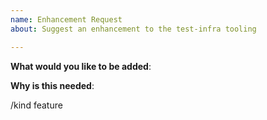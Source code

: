 ```yaml
---
name: Enhancement Request
about: Suggest an enhancement to the test-infra tooling

---
```

<!-- Please only use this template for submitting enhancement requests -->

**What would you like to be added**:

**Why is this needed**:

<!-- DO NOT EDIT BELOW THIS LINE -->
/kind feature